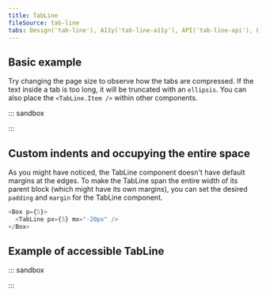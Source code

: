 ```yaml
---
title: TabLine
fileSource: tab-line
tabs: Design('tab-line'), A11y('tab-line-a11y'), API('tab-line-api'), Example('tab-line-code'), Changelog('tab-line-changelog')
---
```


## Basic example

Try changing the page size to observe how the tabs are compressed. If the text inside a tab is too long, it will be truncated with an `ellipsis`. You can also place the `<TabLine.Item />` within other components.

::: sandbox

<script lang="tsx">
import React from 'react';
import TabLine from '@semcore/ui/tab-line';
import Badge from '@semcore/ui/badge';
import Tooltip from '@semcore/ui/tooltip';
import LinkedInM from '@semcore/ui/icon/LinkedIn/m';

const Demo = () => {
  const [value, setValue] = React.useState(0);

  return (
    <TabLine onChange={setValue} value={value} aria-label='Page'>
      <TabLine.Item value={0}>Overview</TabLine.Item>
      <TabLine.Item value={1}>Issues</TabLine.Item>
      <TabLine.Item value={2}>
        <TabLine.Item.Addon>
          <LinkedInM />
        </TabLine.Item.Addon>
        <TabLine.Item.Text>LinkedIn</TabLine.Item.Text>
        <TabLine.Item.Addon>
          <Badge bg='green'>new</Badge>
        </TabLine.Item.Addon>
      </TabLine.Item>
      <Tooltip title="Progress isn't available during collecting process" placement='top'>
        <TabLine.Item disabled value={3}>
          Progress
        </TabLine.Item>
      </Tooltip>
      <TabLine.Item value={4}>Statistics</TabLine.Item>
    </TabLine>
  );
};


</script>

:::

## Custom indents and occupying the entire space

As you might have noticed, the TabLine component doesn't have default margins at the edges. To make the TabLine span the entire width of its parent block (which might have its own margins), you can set the desired `padding` and `margin` for the TabLine component.

```typescript
<Box p={5}>
  <TabLine px={5} mx="-20px" />
</Box>
```

## Example of accessible TabLine

::: sandbox

<script lang="tsx">
import React from 'react';
import TabLine from '@semcore/ui/tab-line';

const Demo = () => {
  const [value, onChange] = React.useState(1);
  return (
    <>
      <TabLine value={value} onChange={onChange} aria-label='Page'>
        <TabLine.Item value={1} aria-controls='tab-panel-1'>
          Overview
        </TabLine.Item>
        <TabLine.Item value={2} aria-controls='tab-panel-2'>
          Issues
        </TabLine.Item>
        <TabLine.Item value={3} aria-controls='tab-panel-3'>
          Progress
        </TabLine.Item>
        <TabLine.Item value={4} disabled>
          Disabled
        </TabLine.Item>
      </TabLine>
      {
        [
          <div id='tab-panel-1' role='tabpanel' aria-labelledby='tab-label-1' tabIndex={-1}>
            <h3>Overview</h3>
            <p>
              The important achievement of Apollo was demonstrating that humanity isn't forever
              chained to this planet and our visions go rather further than that and our
              opportunities are unlimited.
            </p>
          </div>,
          <div
            id='tab-panel-2'
            aria-hidden='true'
            role='tabpanel'
            aria-labelledby='tab-label-2'
            tabIndex={-1}
          >
            <h3>Issues</h3>
            <p>
              Never limit yourself because of others' limited imagination; never limit others
              because of your own limited imagination.
            </p>
          </div>,
          <div
            id='tab-panel-3'
            aria-hidden='true'
            role='tabpanel'
            aria-labelledby='tab-label-3'
            tabIndex={-1}
          >
            <h3>Progress</h3>
            <p>
              After Apollo 17, America stopped looking towards the next horizon. The United States
              had become a space-faring nation, but threw it away. We have sacrificed space
              exploration for space exploitation, which is interesting but scarcely visionary.
            </p>
          </div>,
        ][value - 1]
      }
    </>
  );
};
</script>

:::

